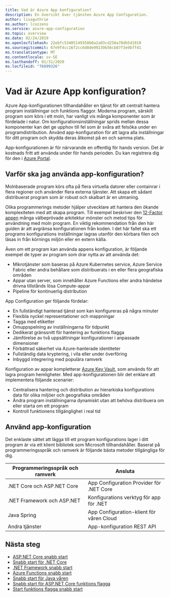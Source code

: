 ```yaml
---
title: Vad är Azure App konfiguration?
description: En översikt över tjänsten Azure App Configuration.
author: lisaguthrie
ms.author: lcozzens
ms.service: azure-app-configuration
ms.topic: overview
ms.date: 02/24/2019
ms.openlocfilehash: 22ebfc53405149358b0a2a03cd256a78db5d1910
ms.sourcegitcommit: 67e9f4cc16f2cc6d8de99239b56cb87f3e9bff41
ms.translationtype: MT
ms.contentlocale: sv-SE
ms.lasthandoff: 01/31/2020
ms.locfileid: "76899326"
---
```

# <a name="what-is-azure-app-configuration"></a>Vad är Azure App konfiguration?

Azure App-konfigurationen tillhandahåller en tjänst för att centralt hantera program inställningar och funktions flaggor. Moderna program, särskilt program som körs i ett moln, har vanligt vis många komponenter som är fördelade i natur. Om konfigurationsinställningar sprids mellan dessa komponenter kan det ge upphov till fel som är svåra att felsöka under en programdistribution. Använd app-konfiguration för att lagra alla inställningar för ditt program och skydda deras åtkomst på en och samma plats.

App-konfigurationen är för närvarande en offentlig för hands version. Det är kostnads fritt att använda under för hands perioden. Du kan registrera dig för den i [Azure Portal](https://portal.azure.com).

## <a name="why-use-app-configuration"></a>Varför ska jag använda app-konfiguration?

Molnbaserade program körs ofta på flera virtuella datorer eller containrar i flera regioner och använder flera externa tjänster. Att skapa ett sådant distribuerat program som är robust och skalbart är en utmaning.

Olika programmerings metoder hjälper utvecklare att hantera den ökande komplexiteten med att skapa program. Till exempel beskriver den [12-Factor appen](https://12factor.net/) många välbeprövade arkitektur mönster och metod tips för användning med moln program. En viktig rekommendation från den här guiden är att avgränsa konfigurationen från koden. I det här fallet ska ett programs konfigurations inställningar lagras utanför den körbara filen och läsas in från körnings miljön eller en extern källa.

Även om ett program kan använda appens konfiguration, är följande exempel de typer av program som drar nytta av att använda det:

* Mikrotjänster som baseras på Azure Kubernetes service, Azure Service Fabric eller andra behållare som distribuerats i en eller flera geografiska områden
* Appar utan server, som innehåller Azure Functions eller andra händelse drivna tillstånds lösa Compute-appar
* Pipeline för kontinuerlig distribution

App Configuration ger följande fördelar:

* En fullständigt hanterad tjänst som kan konfigureras på några minuter
* Flexibla nyckel representationer och mappningar
* Tagga med etiketter
* Omuppspelning av inställningarna för tidpunkt
* Dedikerat gränssnitt för hantering av funktions flagga
* Jämförelse av två uppsättningar konfigurationer i anpassade dimensioner
* Förbättrad säkerhet via Azure-hanterade identiteter
* Fullständig data kryptering, i vila eller under överföring
* Inbyggd integrering med populära ramverk

Konfiguration av appar kompletterar [Azure Key Vault](https://azure.microsoft.com/services/key-vault/), som används för att lagra program hemligheter. Med app-konfigurationen blir det enklare att implementera följande scenarier:

* Centralisera hantering och distribution av hierarkiska konfigurations data för olika miljöer och geografiska områden
* Ändra program inställningarna dynamiskt utan att behöva distribuera om eller starta om ett program
* Kontroll funktionens tillgänglighet i real tid

## <a name="use-app-configuration"></a>Använd app-konfiguration

Det enklaste sättet att lägga till ett program konfigurations lager i ditt program är via ett klient bibliotek som Microsoft tillhandahåller. Baserat på programmeringsspråk och ramverk är följande bästa metoder tillgängliga för dig.

| Programmeringsspråk och ramverk | Ansluta |
|---|---|
| .NET Core och ASP.NET Core | App Configuration Provider för .NET Core |
| .NET Framework och ASP.NET | Konfigurations verktyg för app för .NET |
| Java Spring | App Configuration-klient för våren Cloud |
| Andra tjänster | App-konfiguration REST API |

## <a name="next-steps"></a>Nästa steg

* [ASP.NET Core snabb start](./quickstart-aspnet-core-app.md)
* [Snabb start för .NET Core](./quickstart-dotnet-core-app.md)
* [.NET Framework snabb start](./quickstart-dotnet-app.md)
* [Azure Functions snabb start](./quickstart-azure-functions-csharp.md)
* [Snabb start för Java våren](./quickstart-java-spring-app.md)
* [Snabb start för ASP.NET Core funktions flagga](./quickstart-feature-flag-aspnet-core.md)
* [Start funktions flagga snabb start](./quickstart-feature-flag-spring-boot.md)

